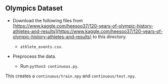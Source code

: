 Olympics Dataset
---
* Download the following files from [https://www.kaggle.com/heesoo37/120-years-of-olympic-history-athletes-and-results](https://www.kaggle.com/heesoo37/120-years-of-olympic-history-athletes-and-results) to this directory.
	* `athlete_events.csv`.

* Preprocess the data.
	* Run `python3 continuous.py`.

This creates a `continuous/train.npy` and `continuous/test.npy`.
